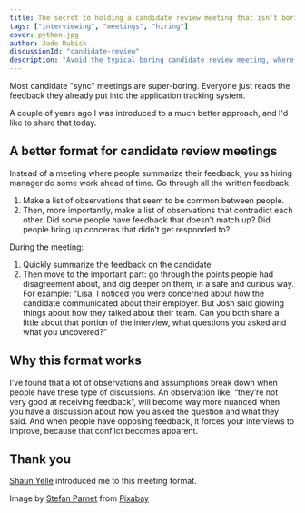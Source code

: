 ```yaml
---
title: The secret to holding a candidate review meeting that isn't boring as hell
tags: ["interviewing", "meetings", "hiring"]
cover: python.jpg
author: Jade Rubick
discussionId: "candidate-review"
description: "Avoid the typical boring candidate review meeting, where everyone summarizes their feedback. Instead, use this surprisingly effective approach!"
---
```


Most candidate "sync" meetings are super-boring. Everyone just reads the feedback they already put into the application tracking system. 

A couple of years ago I was introduced to a much better approach, and I'd like to share that today.

<re-img src="python.jpg"></re-img>

## A better format for candidate review meetings

Instead of a meeting where people summarize their feedback, you as hiring manager do some work ahead of time. Go through all the written feedback.

1. Make a list of observations that seem to be common between people. 
2. Then, more importantly, make a list of observations that contradict each other. Did some people have feedback that doesn’t match up? Did people bring up concerns that didn’t get responded to?

During the meeting:

1. Quickly summarize the feedback on the candidate
2. Then move to the important part: go through the points people had disagreement about, and dig deeper on them, in a safe and curious way. For example: “Lisa, I noticed you were concerned about how the candidate communicated about their employer. But Josh said glowing things about how they talked about their team. Can you both share a little about that portion of the interview, what questions you asked and what you uncovered?”

## Why this format works

I’ve found that a lot of observations and assumptions break down when people have these type of discussions. An observation like, “they’re not very good at receiving feedback”, will become way more nuanced when you have a discussion about how you asked the question and what they said. And when people have opposing feedback, it forces your interviews to improve, because that conflict becomes apparent. 

## Thank you

[Shaun Yelle](https://www.linkedin.com/in/shaunyelle/) introduced me to this meeting format.

Image by <a href="https://pixabay.com/users/mufbatz3000-23589203/?utm_source=link-attribution&amp;utm_medium=referral&amp;utm_campaign=image&amp;utm_content=7134564">Stefan Parnet</a> from <a href="https://pixabay.com//?utm_source=link-attribution&amp;utm_medium=referral&amp;utm_campaign=image&amp;utm_content=7134564">Pixabay</a>